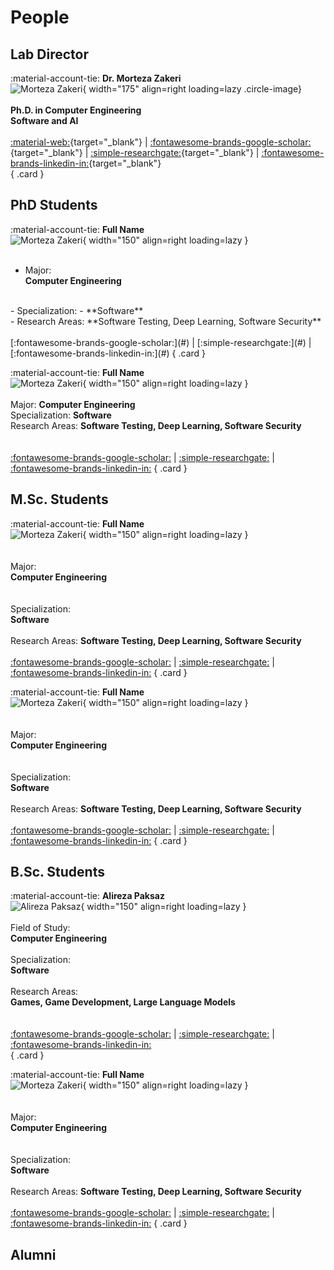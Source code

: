 # People


## Lab Director

<div class="grid" markdown>

:material-account-tie: __Dr. Morteza Zakeri__  
![Morteza Zakeri](images/people/zakeri.jpg){ width="175" align=right loading=lazy .circle-image}  
<br/>
**Ph.D. in Computer Engineering**
<br/>
**Software and AI**
<br/>
<br/>
[:material-web:](https://www.m-zakeri.ir/){target="_blank"}  | [:fontawesome-brands-google-scholar:](https://scholar.google.com/citations?user=km5DzwwAAAAJ&hl=en){target="_blank"} | [:simple-researchgate:](https://www.researchgate.net/profile/Morteza-Zakeri){target="_blank"} | [:fontawesome-brands-linkedin-in:](https://www.linkedin.com/in/mortazazakeri/){target="_blank"}  
{ .card }

</div>




## PhD Students

<div class="grid cards" markdown>

<!-- Card 1 -->
:material-account-tie: __Full Name__  
![Morteza Zakeri](images/people/account.png){ width="150" align=right loading=lazy }  
<br/>  
- Major:  
**Computer Engineering**  
<br/>  
- Specialization: 
- **Software**  
<br/>  
- Research Areas:  
**Software Testing, Deep Learning, Software Security**  
<br/>
<br/>
[:fontawesome-brands-google-scholar:](#) | [:simple-researchgate:](#) | [:fontawesome-brands-linkedin-in:](#)
{ .card }

<!-- Card 2 -->
:material-account-tie: __Full Name__  
![Morteza Zakeri](images/people/account.png){ width="150" align=right loading=lazy }  
<br/>
Major:
**Computer Engineering**
<br/>
Specialization:
**Software**
<br/>
Research Areas:
**Software Testing, Deep Learning, Software Security**  
<br/>
<br/>
[:fontawesome-brands-google-scholar:](#) | [:simple-researchgate:](#) | [:fontawesome-brands-linkedin-in:](#)
{ .card }

</div>



## M.Sc. Students

<div class="grid cards" markdown>

<!-- Card 1 -->
:material-account-tie: __Full Name__  
![Morteza Zakeri](images/people/account.png){ width="150" align=right loading=lazy }  
<br/>  
Major:  
**Computer Engineering**  
<br/>  
Specialization:  
**Software**  
<br/>
Research Areas:
**Software Testing, Deep Learning, Software Security**
<br/>
<br/>
[:fontawesome-brands-google-scholar:](#) | [:simple-researchgate:](#) | [:fontawesome-brands-linkedin-in:](#)
{ .card }

<!-- Card 2 -->
:material-account-tie: __Full Name__  
![Morteza Zakeri](images/people/account.png){ width="150" align=right loading=lazy }  
<br/>  
Major:  
**Computer Engineering**  
<br/>  
Specialization:  
**Software**  
<br/>
Research Areas:
**Software Testing, Deep Learning, Software Security**
<br/>
<br/>
[:fontawesome-brands-google-scholar:](#) | [:simple-researchgate:](#) | [:fontawesome-brands-linkedin-in:](#)
{ .card }

</div>


## B.Sc. Students

<div class="grid cards" markdown>

<!-- Card 1 -->
:material-account-tie: __Alireza Paksaz__  
![Alireza Paksaz](images/people/account.png){ width="150"  align=right loading=lazy }  
<br/>
Field of Study:  
**Computer Engineering**  
<br/>
Specialization:  
**Software**  
<br/>
Research Areas:  
**Games, Game Development, Large Language Models**  
<br/>
<br/>
[:fontawesome-brands-google-scholar:](#) | [:simple-researchgate:](#) | [:fontawesome-brands-linkedin-in:](https://www.linkedin.com/in/alireza-paksaz/)  
{ .card }


<!-- Card 2 -->
:material-account-tie: __Full Name__  
![Morteza Zakeri](images/people/account.png){ width="150" align=right loading=lazy }  
<br/>  
Major:  
**Computer Engineering**  
<br/>  
Specialization:  
**Software**  
<br/>
Research Areas:
**Software Testing, Deep Learning, Software Security**
<br/>
<br/>
[:fontawesome-brands-google-scholar:](#) | [:simple-researchgate:](#) | [:fontawesome-brands-linkedin-in:](#)
{ .card }


</div>

## Alumni


